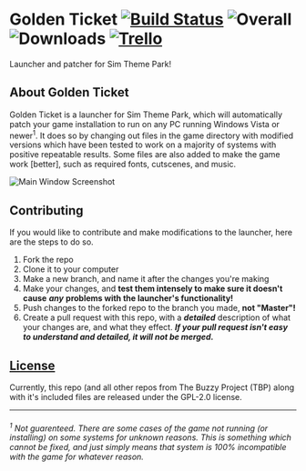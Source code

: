 # Golden Ticket [![Build Status](https://travis-ci.org/The-Buzzy-Project/Golden-Ticket.svg?branch=Development)](https://travis-ci.org/The-Buzzy-Project/Golden-Ticket) ![Overall](http://progressed.io/bar/65?title=Progress) ![Downloads](https://img.shields.io/github/downloads/The-Buzzy-Project/Golden-Ticket/total.svg) [![Trello](https://img.shields.io/badge/Trello-View%20progress%20and%20plans!-blue.svg)](https://trello.com/b/bqOCcwIK)
Launcher and patcher for Sim Theme Park!

## About Golden Ticket

Golden Ticket is a launcher for Sim Theme Park, which will automatically patch your game installation to run on any
PC running Windows Vista or newer<sup>1</sup>. It does so by changing out files in the game directory with modified versions
which have been tested to work on a majority of systems with positive repeatable results. Some files are also added to
make the game work \[better\], such as required fonts, cutscenes, and music.

![Main Window Screenshot](https://i.imgur.com/QKlXWUy.png)

## Contributing

If you would like to contribute and make modifications to the launcher, here are the steps to do so.

1. Fork the repo
2. Clone it to your computer
3. Make a new branch, and name it after the changes you're making
4. Make your changes, and **test them intensely to make sure it doesn't cause** ***any*** **problems with the launcher's functionality!**
5. Push changes to the forked repo to the branch you made, **not "Master"!**
6. Create a pull request with this repo, with a ***detailed*** description of what your changes are, and what they effect. ***If your pull request isn't easy to understand and detailed, it will not be merged.***


## [License](https://github.com/The-Buzzy-Project/Golden-Ticket/blob/master/LICENSE)

Currently, this repo (and all other repos from The Buzzy Project (TBP) along with it's included files are
released under the GPL-2.0 license.

---

###### <sup>1</sup> Not guarenteed. There are some cases of the game not running (or installing) on some systems for unknown reasons. This is something which cannot be fixed, and just simply means that system is 100% incompatible with the game for whatever reason.
